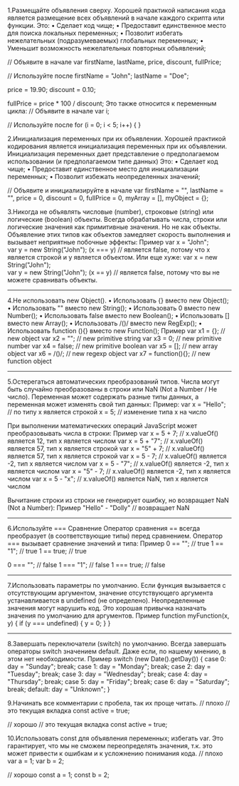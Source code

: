 1.Размещайте объявления сверху.
Хорошей практикой написания кода является размещение всех объявлений в начале каждого скрипта или функции.
Это:
•	Сделает код чище;
•	Предоставит единственное место для поиска локальных переменных;
•	Позволит избегать нежелательных (подразумеваемых) глобальных переменных;
•	Уменьшит возможность нежелательных повторных объявлений;

// Объявите в начале
var firstName, lastName, price, discount, fullPrice;

// Используйте после
firstName = "John";
lastName = "Doe";

price = 19.90;
discount = 0.10;

fullPrice = price * 100 / discount;
Это также относится к переменным цикла:
// Объявите в начале
var i;

// Используйте после
for (i = 0; i < 5; i++) {
}

2.Инициализация переменных при их объявлении.
Хорошей практикой кодирования является инициализация переменных при их объявлении. Инициализация переменных дает представление о предполагаемом использовании (и предполагаемом типе данных)
Это:
•	Сделает код чище;
•	Предоставит единственное место для инициализации переменных;
•	Позволит избежать неопределенных значений;

// Объявите и инициализируйте в начале
var firstName = "",
lastName = "",
price = 0,
discount = 0,
fullPrice = 0,
myArray = [],
myObject = {};

3.Никогда не объявлять числовые (number), строковые (string) или логические (boolean) объекты.
Всегда обрабатывать числа, строки или логические значения как примитивные значения. Но не как объекты.
Объявление этих типов как объектов замедляет скорость выполнения и вызывает неприятные побочные эффекты:
Пример
var x = "John";             
var y = new String("John");
(x === y) // является false, потому что x является строкой и y является объектом.
Или еще хуже:
var x = new String("John");             
var y = new String("John");
(x == y) // является false, потому что вы не можете сравнивать объекты.
________________________________________
4.Не использовать new Object().
•	Использовать {} вместо new Object();
•	Использовать "" вместо new String();
•	Использовать 0 вместо new Number();
•	Использовать false вместо new Boolean();
•	Использовать [] вместо new Array();
•	Использовать /()/ вместо new RegExp();
•	Использовать function (){} вместо new Function();
Пример
var x1 = {};           // new object
var x2 = "";           // new primitive string
var x3 = 0;            // new primitive number
var x4 = false;        // new primitive boolean
var x5 = [];           // new array object
var x6 = /()/;         // new regexp object
var x7 = function(){}; // new function object
________________________________________
5.Остерегаться автоматических преобразований типов.
Числа могут быть случайно преобразованы в строки или NaN (Not a Number / Не число).
Переменная может содержать разные типы данных, а переменная может изменять свой тип данных:
Пример:
var x = "Hello";     // по типу x является строкой
x = 5;               // изменение типа x на число

При выполнении математических операций JavaScript может преобразовывать числа в строки:
Пример
var x = 5 + 7;       // x.valueOf() является 12,  тип x является числом
var x = 5 + "7";     // x.valueOf() является 57,  тип x является строкой
var x = "5" + 7;     // x.valueOf() является 57,  тип x является строкой
var x = 5 - 7;       // x.valueOf() является -2,  тип x является числом
var x = 5 - "7";     // x.valueOf() является -2,  тип x является числом
var x = "5" - 7;     // x.valueOf() является -2,  тип x является числом
var x = 5 - "x";     // x.valueOf() является NaN, тип x является числом

Вычитание строки из строки не генерирует ошибку, но возвращает NaN (Not a Number):
Пример
"Hello" - "Dolly"    // возвращает NaN
________________________________________
6.Используйте === Сравнение
Оператор сравнения == всегда преобразует (в соответствующие типы) перед сравнением.
Оператор === вызывает сравнение значений и типа:
Пример
0 == "";        // true
1 == "1";       // true
1 == true;      // true

0 === "";       // false
1 === "1";      // false
1 === true;     // false
________________________________________
7.Использовать параметры по умолчанию.
Если функция вызывается с отсутствующим аргументом, значение отсутствующего аргумента устанавливается в undefined (не определено).
Неопределенные значения могут нарушить код. Это хорошая привычка назначать значения по умолчанию для аргументов.
Пример
function myFunction(x, y) {
  if (y === undefined) {
    y = 0;
  }
}
________________________________________
8.Завершать переключатели (switch) по умолчанию.
Всегда завершать операторы switch значением default. Даже если, по нашему мнению, в этом нет необходимости.
Пример
switch (new Date().getDay()) {
  case 0:
    day = "Sunday";
    break;
  case 1:
    day = "Monday";
    break;
  case 2:
    day = "Tuesday";
    break;
  case 3:
    day = "Wednesday";
    break;
  case 4:
    day = "Thursday";
    break;
  case 5:
    day = "Friday";
    break;
  case 6:
    day = "Saturday";
    break;
  default:
    day = "Unknown";
}


9.Начинать все комментарии с пробела, так их проще читать. 
// плохо
//это текущая вкладка
const active = true;

// хорошо
// это текущая вкладка
const active = true;

10.Использовать const для объявления переменных; избегать var. 
Это гарантирует, что мы не сможем переопределять значения, т.к. это может привести к ошибкам и к усложнению понимания кода.
// плохо
var a = 1;
var b = 2;

// хорошо
const a = 1;
const b = 2;

